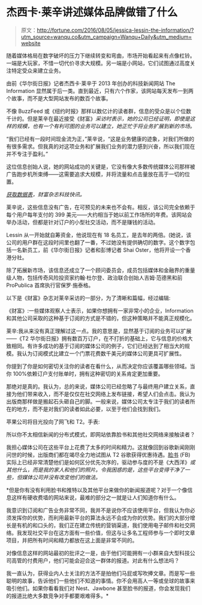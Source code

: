# 杰西卡·莱辛讲述媒体品牌做错了什么

> 原文：<http://fortune.com/2016/08/05/jessica-lessin-the-information/?utm_source=wanqu.co&utm_campaign=Wanqu+Daily&utm_medium=website>

随着媒体格局在数字破坏的压力下继续转变和弯曲，市场开始看起来有点像杠铃。一端是大玩家，不惜一切代价寻求大规模。另一端是小网站，它们试图通过高度关注特定受众来建立业务。

由前《华尔街日报》记者杰西卡·莱辛于 2013 年创办的科技新闻网站 The Information 显然属于后一类。直到最近，只有六个作家，该网站每天发布一到两个故事，而不是大型网站发布的数百个故事。

不像 BuzzFeed 或《纽约时报》那样以数亿计的读者群，信息的受众是以个位数千计的。但是莱辛在最近接受《财富》*采访时表示，她的公司已经证明，即使是这样的规模，也有一个有利可图的业务可以建立，她正忙于将业务扩展到新的市场。*

“我们已经有一段时间现金流为正，”莱辛说，“这是业务健康的迹象，对我们所做的有很多需求。但我真的对这项业务和扩展我们业务的潜力感到兴奋，所以我们现在并不专注于盈利。”

这位信息创始人说，她的网站成功的关键是，它没有像大多数传统媒体公司那样被广告跑步机所束缚——这需要追求大规模，并将流量和点击量放在高于一切的位置。

*[获取数据表](http://fortune.com/getdatasheet/)，*财富杂志*科技快讯。*

莱辛说，这些信息没有广告，在可预见的未来也不会有。相反，该公司完全依赖于每个用户每年支付的 399 美元——大约相当于她以前工作场所的年费。该网站会举办活动，但都是针对订户的小型社交活动，而不是赚钱的活动。

Lessin 从一开始就自筹资金，他说现在有 18 名员工，是去年的两倍。(她说，该公司的用户群在这段时间里也翻了一番，不过她没有提供确切的数字。这个数字包括一名新员工，前《华尔街日报》记者和彭博记者 Shai Oster，他将开设一个香港分社。

除了拓展新市场，该信息还成立了一个顾问委员会，成员包括媒体和金融界的重量级人物，包括传奇风险投资家约翰·杜尔登、政治联合创始人吉姆·范德黑和前 ProPublica 首席执行官保罗·施泰格。

以下是《财富》杂志对莱辛采访的一部分，为了清晰和篇幅，经过编辑:

《财富》:一些媒体观察人士表示，如果你想拥有一家非常小的企业，Information 和其他公司采取的这种基于订阅的方式是不错的，但这种策略并不能真正规模化。

莱辛:我从来没有真正理解过这一点。我的意思是，显然基于订阅的业务可以扩展——《T2 华尔街日报》拥有数百万订户，在不打折的基础上，它与信息的价格大致相同。有许多成功的基于订阅的媒体公司的例子，它们已经达到了相当大的规模。我认为订阅模式比建立一个门票花费数千美元的媒体公司更具可扩展性。

你提到了你是如何密切关注你的读者在看什么，从而决定你应该覆盖哪些领域。当你 100%依赖订户支付账单时，拥有这种密切的关系肯定更加重要。

那绝对是真的。我认为，总的来说，媒体公司已经忽略了与最终用户建立关系，直接为他们带来收入，而不是仅仅在社交网络上发布链接，希望人们会点击。我认为出版商那样做是搬起石头砸自己的脚。一般来说，媒体公司太专注于我们的读者所在的地方，而不是对我们的读者如此必要，以至于他们会找到我们。

苹果公司将目光投向了网飞和 T2。手表:

所以你不太相信新闻的分布式模式，即网站依靠脸书和其他社交网络来接触读者？

我担心媒体公司在这些平台上花费了太多的时间和精力。这就像回到谷歌新闻刚刚问世的时候，出版商们都在竭尽全力地试图从 T2 谷歌获得优惠待遇。[脸书](https://fortune.com/company/facebook) (FB)实际上已经非常清楚他们是如何区分优先次序的，驱动参与度的不是《大西洋》*或其他什么，而是我的家人和他们的照片。令我困惑的是，这些平台变得干净了一些，但媒体公司并没有改变他们的做法。*

 *但是你有没有利用脸书和推特以及其他平台来做你的新闻报道呢？对于一个像信息这样有硬收费墙的网站来说，最难的部分之一就是让人们知道你有什么。

我意识到订阅和广告业务非常不同，我并不是说你不应该使用平台，但我认为你必须发挥你的优势，而利用最新平台的算法永远不会成为你的优势。我们的大部分增长是有机的和口头的，我们正在建立传统的营销渠道，我们使用电子邮件和社交网络。我发现社交平台在这方面有一些价值，但这与让多名工程师参与一个即时文章项目，并把所有时间和精力都放在这上面是非常不同的。

对像信息这样的网站最初的批评之一是，由于他们可能拥有一小群来自大型科技公司高管的付费用户，他们可能会迎合这一群体的报道。对此有什么想法吗？

我一直认为，获得业内人士关注的方法不是拍他们马屁或写吹捧文章。而是写一些聪明的故事，告诉他们一些他们不知道的事情。你不会用高人一等或垒球的故事来吸引他们。如果你看看我们对 Nest、Jawbone 甚至脸书的报道，你会发现我们的报道比绝大多数竞争对手都要艰难得多。*